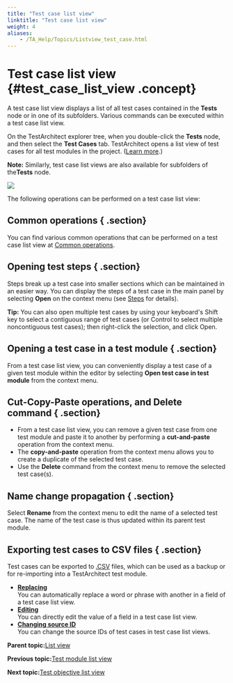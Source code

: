 ```yaml
--- 
title: "Test case list view"
linktitle: "Test case list view"
weight: 4
aliases: 
    - /TA_Help/Topics/Listview_test_case.html
---
```

# Test case list view {#test_case_list_view .concept}

A test case list view displays a list of all test cases contained in the **Tests** node or in one of its subfolders. Various commands can be executed within a test case list view.

On the TestArchitect explorer tree, when you double-click the **Tests** node, and then select the **Test Cases** tab. TestArchitect opens a list view of test cases for all test modules in the project. \([Learn more](Projects_and_tests_TC.html).\)

**Note:** Similarly, test case list views are also available for subfolders of the**Tests** node.

![](../Images/Listview_test_case.png)

The following operations can be performed on a test case list view:

## Common operations { .section}

You can find various common operations that can be performed on a test case list view at [Common operations](Listview_common_operations.html).

## Opening test steps { .section}

Steps break up a test case into smaller sections which can be maintained in an easier way. You can display the steps of a test case in the main panel by selecting **Open** on the context menu \(see [Steps](Projects_and_tests_steps.html) for details\).

**Tip:** You can also open multiple test cases by using your keyboard's Shift key to select a contiguous range of test cases \(or Control to select multiple noncontiguous test cases\); then right-click the selection, and click Open.

## Opening a test case in a test module { .section}

From a test case list view, you can conveniently display a test case of a given test module within the editor by selecting **Open test case in test module** from the context menu.

## Cut-Copy-Paste operations, and Delete command { .section}

-   From a test case list view, you can remove a given test case from one test module and paste it to another by performing a **cut-and-paste** operation from the context menu.
-   The **copy-and-paste** operation from the context menu allows you to create a duplicate of the selected test case.
-   Use the **Delete** command from the context menu to remove the selected test case\(s\).

## Name change propagation { .section}

Select **Rename** from the context menu to edit the name of a selected test case. The name of the test case is thus updated within its parent test module.

## Exporting test cases to CSV files { .section}

Test cases can be exported to [.CSV](Exporing_to_CSV_test_case.html) files, which can be used as a backup or for re-importing into a TestArchitect test module.

-   **[Replacing](../../TA_Help/Topics/Listview_test_case_replacing.html)**  
You can automatically replace a word or phrase with another in a field of a test case list view.
-   **[Editing](../../TA_Help/Topics/Listview_test_case_editing.html)**  
You can directly edit the value of a field in a test case list view.
-   **[Changing source ID](../../TA_Help/Topics/Listview_test_case_changing_source.html)**  
You can change the source IDs of test cases in test case list views.

**Parent topic:**[List view](../../TA_Help/Topics/Projects_and_tests_list_view.html)

**Previous topic:**[Test module list view](../../TA_Help/Topics/Listview_TM.html)

**Next topic:**[Test objective list view](../../TA_Help/Topics/Listview_test_objective.html)

